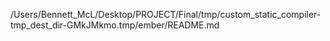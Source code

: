 /Users/Bennett_McL/Desktop/PROJECT/Final/tmp/custom_static_compiler-tmp_dest_dir-GMkJMkmo.tmp/ember/README.md